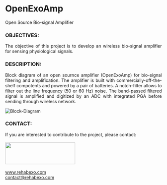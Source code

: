 # OpenExoAmp
Open Source Bio-signal Amplifier

### OBJECTIVES:
<P align="justify"> The objective of this project is to develop an wireless bio-signal amplifier for sensing physiological signals.

### DESCRIPTION:
<P align="justify"> Block diagram of an open sournce amplifier (OpenExoAmp) for bio-signal filtering and amplification. The amplifier is built with commercially-off-the-shelf compotents and powered by a pair of batteries. A notch-filter allows to filter out the line frequency (50 or 60 Hz) noise. The band-passed filtered signal is amplified and digitized by an ADC with integrated PGA before sending through wireless network.

![Block-Diagram](https://github.com/RehabExo/OpenExoAmp/blob/main/BlockDiagram.png)

### CONTACT:
If you are interested to contribute to the project, please contact: <br/>  
<img src="https://github.com/RehabExo/OpenExoAmp/blob/main/RehabExo_web.jpeg" width="225" height="70"> <br/>  
www.rehabexo.com <br/>
contact@rehabexo.com <br/>
